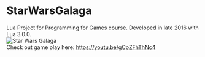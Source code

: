 # StarWarsGalaga
Lua Project for Programming for Games course. Developed in late 2016 with Lua 3.0.0.
<br>
![Star Wars Galaga](https://media.giphy.com/media/eudrkV0TGfgC68zjGa/giphy.gif)
<br>
Check out game play here: https://youtu.be/gCpZFhThNc4
